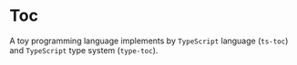 # Toc
A toy programming language implements by `TypeScript` language (`ts-toc`) and `TypeScript` type system (`type-toc`).